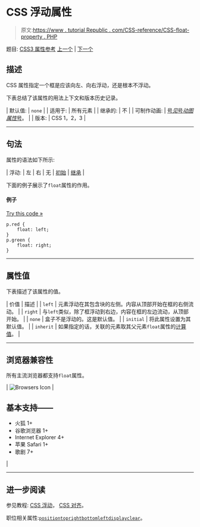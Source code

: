 # CSS 浮动属性

> 原文:[https://www . tutorial Republic . com/CSS-reference/CSS-float-property . PHP](https://www.tutorialrepublic.com/css-reference/css-float-property.php)

题目: [CSS3 属性参考](css3-properties.php) [上一个](css-empty-cells-property.php) | [下一个](css-font-property.php)

## 描述

CSS 属性指定一个框是应该向左、向右浮动，还是根本不浮动。

下表总结了该属性的用法上下文和版本历史记录。

| 默认值: | `none` |
| 适用于: | 所有元素 |
| 继承的: | 不 |
| 可制作动画: | [号*见*号*动图属性*号](css-animatable-properties.php)。 |
| 版本: | CSS 1，2，3 |

* * *

## 句法

属性的语法如下所示:

| 浮动: | 左 &#124; 右 &#124; 无 &#124; [初始](../definitions.php#initial) &#124; [继承](../definitions.php#inherit) |

下面的例子展示了`float`属性的作用。

#### 例子

[Try this code »](../codelab.php?topic=css&file=float-property "Try this code using online Editor")

```
p.red {
    float: left;
}
p.green {
    float: right;
}
```

* * *

## 属性值

下表描述了该属性的值。

| 价值 | 描述 |
| `left` | 元素浮动在其包含块的左侧。内容从顶部开始在框的右侧流动。 |
| `right` | 与`left`类似，除了框浮动到右边，内容在框的左边流动，从顶部开始。 |
| `none` | 盒子不是浮动的。这是默认值。 |
| `initial` | 将此属性设置为其默认值。 |
| `inherit` | 如果指定的话，关联的元素取其父元素`float`属性的[计算值](../definitions.php#computed-value)。 |

* * *

## 浏览器兼容性

所有主流浏览器都支持`float`属性。

| ![Browsers Icon](../Images/e9331123c77668c1832e541c2fca1002.png) | 

## 基本支持——

*   火狐 1+
*   谷歌浏览器 1+
*   Internet Explorer 4+
*   苹果 Safari 1+
*   歌剧 7+

 |

* * *

## 进一步阅读

参见教程: [CSS 浮动](../css-tutorial/css-float.php)， [CSS 对齐](../css-tutorial/css-alignment.php)。

职位相关属性:[`position`](css-position-property.php)[`top`](css-top-property.php)[`right`](css-right-property.php)[`bottom`](css-bottom-property.php)[`left`](css-left-property.php)[`display`](css-display-property.php)[`clear`](css-clear-property.php)。